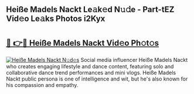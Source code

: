 ## Heiße Madels Nackt Le𝚊k𝚎d N𝚞𝚍e - Part-tEZ Vid𝚎o Le𝚊ks Photos i2Kyx

# <h2><a href="http://fbaiwi9.evod.top/?m=Hei%c3%9fe+Madels+Nackt">🔗 👉🔴 Heiße Madels Nackt Vid𝚎o Ph𝚘t𝚘s</a></h2>

[![Heiße Madels Nackt N𝚞d𝚎s](https://i.imgur.com/8V9OHl7.gif)](http://fbaiwi9.evod.top/?m=Hei%c3%9fe+Madels+Nackt)
Social media influencer Heiße Madels Nackt who creates engaging lifestyle and dance content, featuring solo and collaborative dance trend performances and mini vlogs. Heiße Madels Nackt public persona is one of intelligence and wit, but he's also known for his compassion and empathy. 
